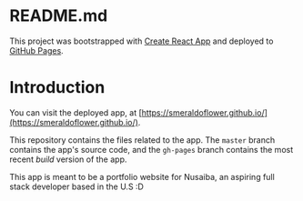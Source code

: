 # README.md

This project was bootstrapped with [Create React App](https://github.com/facebook/create-react-app) and deployed to [GitHub Pages](https://pages.github.com).

# Introduction

You can visit the deployed app, at [https://smeraldoflower.github.io/](https://smeraldoflower.github.io/).

This repository contains the files related to the app. The `master` branch contains the app's source code, and the `gh-pages` branch contains the most recent *build* version of the app.

This app is meant to be a portfolio website for Nusaiba, an aspiring full stack developer based in the U.S :D
